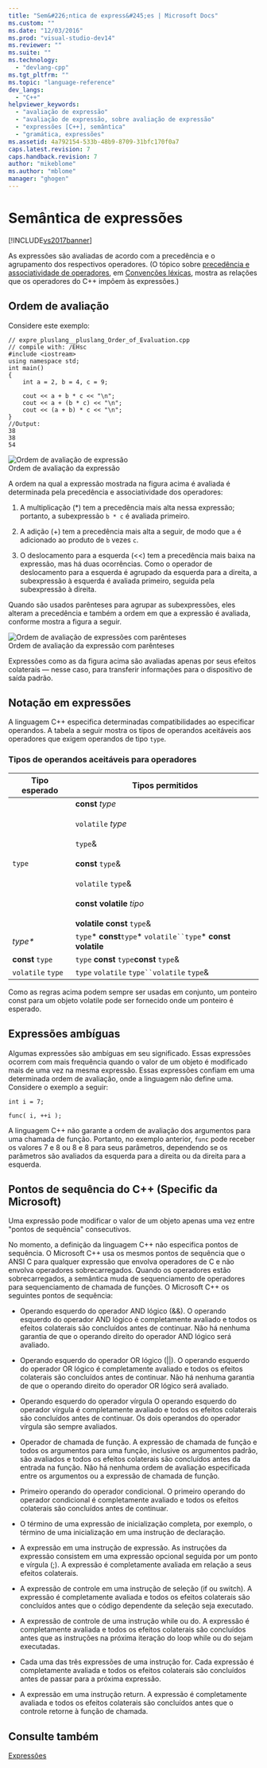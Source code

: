 ```yaml
---
title: "Sem&#226;ntica de express&#245;es | Microsoft Docs"
ms.custom: ""
ms.date: "12/03/2016"
ms.prod: "visual-studio-dev14"
ms.reviewer: ""
ms.suite: ""
ms.technology: 
  - "devlang-cpp"
ms.tgt_pltfrm: ""
ms.topic: "language-reference"
dev_langs: 
  - "C++"
helpviewer_keywords: 
  - "avaliação de expressão"
  - "avaliação de expressão, sobre avaliação de expressão"
  - "expressões [C++], semântica"
  - "gramática, expressões"
ms.assetid: 4a792154-533b-48b9-8709-31bfc170f0a7
caps.latest.revision: 7
caps.handback.revision: 7
author: "mikeblome"
ms.author: "mblome"
manager: "ghogen"
---
```

# Sem&#226;ntica de express&#245;es
[!INCLUDE[vs2017banner](../assembler/inline/includes/vs2017banner.md)]

As expressões são avaliadas de acordo com a precedência e o agrupamento dos respectivos operadores.  \(O tópico sobre [precedência e associatividade de operadores](../cpp/cpp-built-in-operators-precedence-and-associativity.md), em [Convenções léxicas](../cpp/lexical-conventions.md), mostra as relações que os operadores do C\+\+ impõem às expressões.\)  
  
## Ordem de avaliação  
 Considere este exemplo:  
  
```  
// expre_pluslang__pluslang_Order_of_Evaluation.cpp  
// compile with: /EHsc  
#include <iostream>  
using namespace std;  
int main()  
{  
    int a = 2, b = 4, c = 9;  
  
    cout << a + b * c << "\n";  
    cout << a + (b * c) << "\n";  
    cout << (a + b) * c << "\n";  
}  
//Output:  
38  
38  
54  
```  
  
 ![Ordem de avaliação de expressão](../Image/vc38ZV1.gif "vc38ZV1")  
Ordem de avaliação da expressão  
  
 A ordem na qual a expressão mostrada na figura acima é avaliada é determinada pela precedência e associatividade dos operadores:  
  
1.  A multiplicação \(\*\) tem a precedência mais alta nessa expressão; portanto, a subexpressão `b * c` é avaliada primeiro.  
  
2.  A adição \(\+\) tem a precedência mais alta a seguir, de modo que `a` é adicionado ao produto de `b` vezes `c`.  
  
3.  O deslocamento para a esquerda \(\<\<\) tem a precedência mais baixa na expressão, mas há duas ocorrências.  Como o operador de deslocamento para a esquerda é agrupado da esquerda para a direita, a subexpressão à esquerda é avaliada primeiro, seguida pela subexpressão à direita.  
  
 Quando são usados parênteses para agrupar as subexpressões, eles alteram a precedência e também a ordem em que a expressão é avaliada, conforme mostra a figura a seguir.  
  
 ![Ordem de avaliação de expressões com parênteses](../cpp/media/vc38zv2.png "vc38ZV2")  
Ordem de avaliação da expressão com parênteses  
  
 Expressões como as da figura acima são avaliadas apenas por seus efeitos colaterais — nesse caso, para transferir informações para o dispositivo de saída padrão.  
  
## Notação em expressões  
 A linguagem C\+\+ especifica determinadas compatibilidades ao especificar operandos.  A tabela a seguir mostra os tipos de operandos aceitáveis aos operadores que exigem operandos de tipo `type`.  
  
### Tipos de operandos aceitáveis para operadores  
  
|Tipo esperado|Tipos permitidos|  
|-------------------|----------------------|  
|`type`|**const** *type*<br /><br /> `volatile` *type*<br /><br /> `type`&<br /><br /> **const** `type`&<br /><br /> `volatile` `type`&<br /><br /> **const volatile** *tipo*<br /><br /> **volatile const** `type`&|  
|*type\**|`type`\* **const**`type`\* `volatile``type`\* **const volatile**|  
|**const** `type`|`type` **const** `type`**const** `type`&|  
|`volatile` `type`|`type` `volatile` `type``volatile` `type`&|  
  
 Como as regras acima podem sempre ser usadas em conjunto, um ponteiro const para um objeto volatile pode ser fornecido onde um ponteiro é esperado.  
  
## Expressões ambíguas  
 Algumas expressões são ambíguas em seu significado.  Essas expressões ocorrem com mais frequência quando o valor de um objeto é modificado mais de uma vez na mesma expressão.  Essas expressões confiam em uma determinada ordem de avaliação, onde a linguagem não define uma.  Considere o exemplo a seguir:  
  
```  
int i = 7;  
  
func( i, ++i );  
```  
  
 A linguagem C\+\+ não garante a ordem de avaliação dos argumentos para uma chamada de função.  Portanto, no exemplo anterior, `func` pode receber os valores 7 e 8 ou 8 e 8 para seus parâmetros, dependendo se os parâmetros são avaliados da esquerda para a direita ou da direita para a esquerda.  
  
## Pontos de sequência do C\+\+ \(Specific da Microsoft\)  
 Uma expressão pode modificar o valor de um objeto apenas uma vez entre "pontos de sequência" consecutivos.  
  
 No momento, a definição da linguagem C\+\+ não especifica pontos de sequência.  O Microsoft C\+\+ usa os mesmos pontos de sequência que o ANSI C para qualquer expressão que envolva operadores de C e não envolva operadores sobrecarregados.  Quando os operadores estão sobrecarregados, a semântica muda de sequenciamento de operadores para sequenciamento de chamada de funções.  O Microsoft C\+\+ os seguintes pontos de sequência:  
  
-   Operando esquerdo do operador AND lógico \(&&\).  O operando esquerdo do operador AND lógico é completamente avaliado e todos os efeitos colaterais são concluídos antes de continuar.  Não há nenhuma garantia de que o operando direito do operador AND lógico será avaliado.  
  
-   Operando esquerdo do operador OR lógico \(&#124;&#124;\).  O operando esquerdo do operador OR lógico é completamente avaliado e todos os efeitos colaterais são concluídos antes de continuar.  Não há nenhuma garantia de que o operando direito do operador OR lógico será avaliado.  
  
-   Operando esquerdo do operador vírgula  O operando esquerdo do operador vírgula é completamente avaliado e todos os efeitos colaterais são concluídos antes de continuar.  Os dois operandos do operador vírgula são sempre avaliados.  
  
-   Operador de chamada de função.  A expressão de chamada de função e todos os argumentos para uma função, inclusive os argumentos padrão, são avaliados e todos os efeitos colaterais são concluídos antes da entrada na função.  Não há nenhuma ordem de avaliação especificada entre os argumentos ou a expressão de chamada de função.  
  
-   Primeiro operando do operador condicional.  O primeiro operando do operador condicional é completamente avaliado e todos os efeitos colaterais são concluídos antes de continuar.  
  
-   O término de uma expressão de inicialização completa, por exemplo, o término de uma inicialização em uma instrução de declaração.  
  
-   A expressão em uma instrução de expressão.  As instruções da expressão consistem em uma expressão opcional seguida por um ponto e vírgula \(;\).  A expressão é completamente avaliada em relação a seus efeitos colaterais.  
  
-   A expressão de controle em uma instrução de seleção \(if ou switch\).  A expressão é completamente avaliada e todos os efeitos colaterais são concluídos antes que o código dependente da seleção seja executado.  
  
-   A expressão de controle de uma instrução while ou do.  A expressão é completamente avaliada e todos os efeitos colaterais são concluídos antes que as instruções na próxima iteração do loop while ou do sejam executadas.  
  
-   Cada uma das três expressões de uma instrução for.  Cada expressão é completamente avaliada e todos os efeitos colaterais são concluídos antes de passar para a próxima expressão.  
  
-   A expressão em uma instrução return.  A expressão é completamente avaliada e todos os efeitos colaterais são concluídos antes que o controle retorne à função de chamada.  
  
## Consulte também  
 [Expressões](../cpp/expressions-cpp.md)